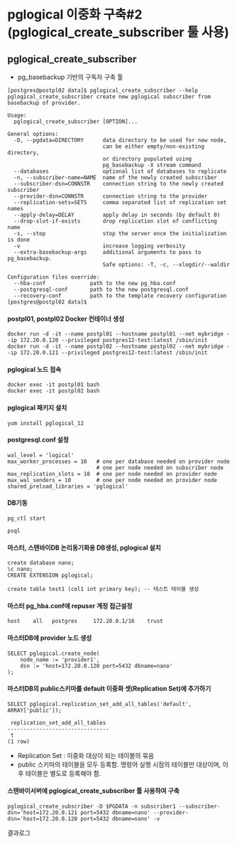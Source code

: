 # pglogical 이중화 구축#2 (pglogical_create_subscriber 툴 사용)

## pglogical_create_subscriber
- pg_basebackup 기반의 구독자 구축 툴
```
[postgres@postpl02 data]$ pglogical_create_subscriber --help
pglogical_create_subscriber create new pglogical subscriber from basebackup of provider.

Usage:
  pglogical_create_subscriber [OPTION]...

General options:
  -D, --pgdata=DIRECTORY      data directory to be used for new node,
                              can be either empty/non-existing directory,
                              or directory populated using
                              pg_basebackup -X stream command
  --databases                 optional list of databases to replicate
  -n, --subscriber-name=NAME  name of the newly created subscriber
  --subscriber-dsn=CONNSTR    connection string to the newly created subscriber
  --provider-dsn=CONNSTR      connection string to the provider
  --replication-sets=SETS     comma separated list of replication set names
  --apply-delay=DELAY         apply delay in seconds (by default 0)
  --drop-slot-if-exists       drop replication slot of conflicting name
  -s, --stop                  stop the server once the initialization is done
  -v                          increase logging verbosity
  --extra-basebackup-args     additional arguments to pass to pg_basebackup.
                              Safe options: -T, -c, --xlogdir/--waldir

Configuration files override:
  --hba-conf              path to the new pg_hba.conf
  --postgresql-conf       path to the new postgresql.conf
  --recovery-conf         path to the template recovery configuration
[postgres@postpl02 data]$
```


#### postpl01, postpl02 Docker 컨테이너 생성
```
docker run -d -it --name postpl01 --hostname postpl01 --net mybridge --ip 172.20.0.120 --privileged postgres12-test:latest /sbin/init
docker run -d -it --name postpl02 --hostname postpl02 --net mybridge --ip 172.20.0.121 --privileged postgres12-test:latest /sbin/init
```

#### pglogical 노드 접속
```
docker exec -it postpl01 bash
docker exec -it postpl02 bash
```


#### pglogical 패키지 설치
```
yum install pglogical_12
```

#### postgresql.conf 설정
```
wal_level = 'logical'
max_worker_processes = 10   # one per database needed on provider node
                            # one per node needed on subscriber node
max_replication_slots = 10  # one per node needed on provider node
max_wal_senders = 10        # one per node needed on provider node
shared_preload_libraries = 'pglogical'
```

#### DB기동
```
pg_ctl start

psql
```

#### 마스터, 스탠바이DB 논리동기화용 DB생성, pglogical 설치
```
create database nano;
\c nano;
CREATE EXTENSION pglogical;

create table test1 (col1 int primary key); -- 테스트 테이블 생성
```

#### 마스터 pg_hba.conf에 repuser 계정 접근설정
```
host    all   postgres     172.20.0.1/16    trust
```


#### 마스터DB에 provider 노드 생성
```
SELECT pglogical.create_node(
    node_name := 'provider1',
    dsn := 'host=172.20.0.120 port=5432 dbname=nano'
);
```

#### 마스터DB의 public스키마를 default 이중화 셋(Replication Set)에 추가하기
```
SELECT pglogical.replication_set_add_all_tables('default', ARRAY['public']);

 replication_set_add_all_tables
--------------------------------
 t
(1 row)
```
- Replication Set : 이중화 대상이 되는 테이블의 묶음
- public 스키마의 테이블을 모두 등록함. 명령어 실행 시점의 테이블만 대상이며, 이후 테이블은 별도로 등록해야 함.



#### 스탠바이서버에 pglogical_create_subscriber 툴 사용하여 구축
```
pglogical_create_subscriber -D $PGDATA -n subscriber1 --subscriber-dsn='host=172.20.0.121 port=5432 dbname=nano' --provider-dsn='host=172.20.0.120 port=5432 dbname=nano' -v
```
결과로그
```


```

